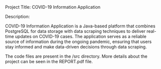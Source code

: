 Project Title: COVID-19 Information Application

Description:

COVID-19 Information Application is a Java-based platform that combines PostgreSQL for data storage with data scraping techniques to deliver real-time updates on COVID-19 cases. The application serves as a reliable source of information during the ongoing pandemic, ensuring that users stay informed and make data-driven decisions through data scraping.

The code files are present in the /src directory. More details about the project can be seen in the REPORT.pdf file.
